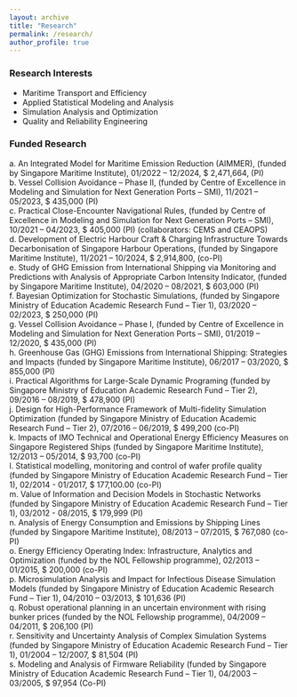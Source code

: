 ```yaml
---
layout: archive
title: "Research"
permalink: /research/
author_profile: true
---
```


<h3> Research Interests </h3>

* Maritime Transport and Efficiency
* Applied Statistical Modeling and Analysis
* Simulation Analysis and Optimization
* Quality and Reliability Engineering

<h3> Funded Research </h3>

a.	An Integrated Model for Maritime Emission Reduction (AIMMER), (funded by Singapore Maritime Institute), 01/2022 – 12/2024, \$ 2,471,664, (PI)<br>
b.	Vessel Collision Avoidance – Phase II, (funded by Centre of Excellence in Modeling and Simulation for Next Generation Ports – SMI), 11/2021 – 05/2023, \$ 435,000 (PI) <br>
c.	Practical Close-Encounter Navigational Rules, (funded by Centre of Excellence in Modeling and Simulation for Next Generation Ports – SMI), 10/2021 – 04/2023, \$ 405,000 (PI) (collaborators: CEMS and CEAOPS)<br>
d.	Development of Electric Harbour Craft & Charging Infrastructure Towards Decarbonisation of Singapore Harbour Operations, (funded by Singapore Maritime Institute), 11/2021 – 10/2024, \$ 2,914,800, (co-PI) <br>
e.	Study of GHG Emission from International Shipping via Monitoring and Predictions with Analysis of Appropriate Carbon Intensity Indicator, (funded by Singapore Maritime Institute), 04/2020 – 08/2021, \$ 603,000 (PI)<br>
f.	Bayesian Optimization for Stochastic Simulations, (funded by Singapore Ministry of Education Academic Research Fund – Tier 1), 03/2020 – 02/2023, \$ 250,000 (PI)<br>
g.	Vessel Collision Avoidance – Phase I, (funded by Centre of Excellence in Modeling and Simulation for Next Generation Ports – SMI), 01/2019 – 12/2020, \$ 435,000 (PI) <br>
h.	Greenhouse Gas (GHG) Emissions from International Shipping: Strategies and Impacts (funded by Singapore Maritime Institute), 06/2017 – 03/2020, \$ 855,000 (PI)<br>
i.	Practical Algorithms for Large-Scale Dynamic Programing (funded by Singapore Ministry of Education Academic Research Fund – Tier 2), 09/2016 – 08/2019, \$ 478,900 (PI)<br>
j.	Design for High-Performance Framework of Multi-fidelity Simulation Optimization (funded by Singapore Ministry of Education Academic Research Fund – Tier 2), 07/2016 – 06/2019, \$ 499,200 (co-PI)<br>
k.	Impacts of IMO Technical and Operational Energy Efficiency Measures on Singapore Registered Ships (funded by Singapore Maritime Institute), 12/2013 – 05/2014, \$ 93,700 (co-PI)<br>
l.	Statistical modelling, monitoring and control of wafer profile quality (funded by Singapore Ministry of Education Academic Research Fund – Tier 1), 02/2014 - 01/2017, \$ 177,100.00 (co-PI)<br>
m.	Value of Information and Decision Models in Stochastic Networks (funded by Singapore Ministry of Education Academic Research Fund – Tier 1), 03/2012 - 08/2015, \$ 179,999 (PI)<br>
n.	Analysis of Energy Consumption and Emissions by Shipping Lines (funded by Singapore Maritime Institute), 08/2013 – 07/2015, \$ 767,080 (co-PI)<br>
o.	Energy Efficiency Operating Index: Infrastructure, Analytics and Optimization (funded by the NOL Fellowship programme), 02/2013 – 01/2015, \$ 200,000 (co-PI)<br>
p.	Microsimulation Analysis and Impact for Infectious Disease Simulation Models (funded by Singapore Ministry of Education Academic Research Fund – Tier 1), 04/2010 – 03/2013, \$ 101,636 (PI)<br>
q.	Robust operational planning in an uncertain environment with rising bunker prices (funded by the NOL Fellowship programme), 04/2009 – 04/2011, \$ 206,100 (PI)<br>
r.	Sensitivity and Uncertainty Analysis of Complex Simulation Systems (funded by Singapore Ministry of Education Academic Research Fund – Tier 1), 01/2004 – 12/2007, \$ 81,504 (PI)<br>
s.	Modeling and Analysis of Firmware Reliability (funded by Singapore Ministry of Education Academic Research Fund – Tier 1), 04/2003 – 03/2005, \$ 97,954 (Co-PI)<br>
